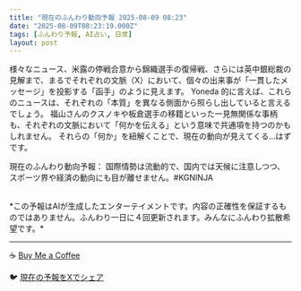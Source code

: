 ```yaml
---
title: "現在のふんわり動向予報 2025-08-09 08:23"
date: "2025-08-09T08:23:19.000Z"
tags: [ふんわり予報, AI占い, 日常]
layout: post
---
```


様々なニュース、米露の停戦合意から錦織選手の復帰戦、さらには英中銀総裁の見解まで、まるでそれぞれの文脈（X）において、個々の出来事が「一貫したメッセージ」を投影する「函手」のように見えます。  Yoneda 的に言えば、これらのニュースは、それぞれの「本質」を異なる側面から照らし出していると言えるでしょう。  福山さんのクスノキや板倉選手の移籍といった一見無関係な事柄も、それぞれの文脈において「何かを伝える」という意味で共通項を持つのかもしれません。  それらの「何か」を紐解くことで、現在の動向が見えてくる…はずです。


現在のふんわり動向予報：
国際情勢は流動的で、国内では天候に注意しつつ、スポーツ界や経済の動向にも目が離せません。#KGNINJA

<br>
*この予報はAIが生成したエンターテイメントです。内容の正確性を保証するものではありません。ふんわり一日に４回更新されます。みんなにふんわり拡散希望です。*

---
☕️ [Buy Me a Coffee](https://www.buymeacoffee.com/kgninja)

🐦 [現在の予報をXでシェア](https://twitter.com/intent/tweet?text=%E7%8F%BE%E5%9C%A8%E3%81%AE%E3%81%B5%E3%82%93%E3%82%8F%E3%82%8A%E4%BA%88%E5%A0%B1%3A%20%E3%80%8C%E6%A7%98%E3%80%85%E3%81%AA%E3%83%8B%E3%83%A5%E3%83%BC%E3%82%B9%E3%80%81%E7%B1%B3%E9%9C%B2%E3%81%AE%E5%81%9C%E6%88%A6%E5%90%88%E6%84%8F%E3%81%8B%E3%82%89%E9%8C%A6%E7%B9%94%E9%81%B8%E6%89%8B%E3%81%AE%E5%BE%A9%E5%B8%B0%E6%88%A6%E3%80%81%E3%81%95%E3%82%89%E3%81%AB%E3%81%AF%E8%8B%B1%E4%B8%AD%E9%8A%80%E7%B7%8F%E8%A3%81%E3%81%AE%E8%A6%8B%E8%A7%A3%E3%81%BE%E3%81%A7%E3%80%81%E3%81%BE%E3%82%8B%E3%81%A7%E3%81%9D%E3%82%8C%E3%81%9E%E3%82%8C%E3%81%AE%E6%96%87%E8%84%88%EF%BC%88X%EF%BC%89%E3%81%AB%E3%81%8A%E3%81%84%E3%81%A6%E3%80%81%E5%80%8B%E3%80%85%E3%81%AE%E5%87%BA%E6%9D%A5%E4%BA%8B%E3%81%8C%E3%80%8C%E4%B8%80%E8%B2%AB%E3%81%97%E3%81%9F%E3%83%A1%E3%83%83%E3%82%BB%E3%83%BC%E3%82%B8%E3%80%8D%E3%82%92%E6%8A%95%E5%BD%B1%E3%81%99%E3%82%8B%E3%80%8C%E5%87%BD%E6%89%8B%E3%80%8D%E3%81%AE%E3%82%88%E3%81%86%E3%81%AB%E8%A6%8B%E3%81%88%E3%81%BE%E3%81%99%E3%80%82%E3%80%8D%23KGNINJA%20%E7%B6%9A%E3%81%8D%E3%81%AF%E3%83%96%E3%83%AD%E3%82%B0%E3%81%A7%EF%BC%81%F0%9F%91%87&url=https%3A%2F%2Fkg-ninja.github.io%2FFunwariyoso%2F)
